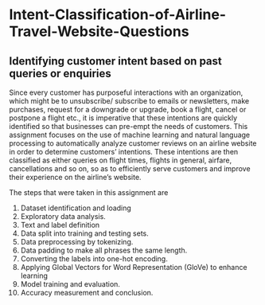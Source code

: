 # Intent-Classification-of-Airline-Travel-Website-Questions

## Identifying customer intent based on past queries or enquiries

Since every customer has purposeful interactions with an organization, which might be to unsubscribe/
subscribe to emails or newsletters, make purchases, request for a downgrade or upgrade,
book a flight, cancel or postpone a flight etc., it is imperative that these intentions are quickly identified
so that businesses can pre-empt the needs of customers. This assignment focuses on the use of
machine learning and natural language processing to automatically analyze customer reviews on an
airline website in order to determine customers’ intentions. These intentions are then classified as
either queries on flight times, flights in general, airfare, cancellations and so on, so as to efficiently
serve customers and improve their experience on the airline’s website.

The steps that were taken in this assignment are

1. Dataset identification and loading     
2. Exploratory data analysis.     
3. Text and label definition     
4. Data split into training and testing sets.     
5. Data preprocessing by tokenizing.     
6. Data padding to make all phrases the same length.     
7. Converting the labels into one-hot encoding.     
8. Applying Global Vectors for Word Representation (GloVe) to enhance learning     
9. Model training and evaluation.     
10. Accuracy measurement and conclusion.     
